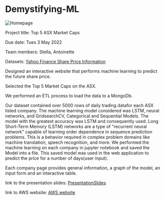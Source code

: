 # Demystifying-ML

![Homepage]('./shares/static/data/images/homepage.png")

Project title: Top 5 ASX Market Caps

Due date: Tues 3 May 2022

Team members:
Stella, Antoinette  

Datasets:
[Yahoo Finance Share Price Information]('./shares/static/data")

Designed an interactive website that performs machine learning to predict the future share price.

Selected the Top 5 Market Caps on the ASX.

We performed an ETL process to load the data to a MongoDb.

Our dataset contained over 5000 rows of daily trading datafor each ASX listed company. The machine learning model considered was LSTM, neural networks, and GridsearchCV, Categorical and Sequential Models. The model with the greatest accuracy was LSTM and consequently used. Long Short-Term Memory (LSTM) networks are a type of "recurrent neural network" capable of learning order dependence in sequence prediction problems. This is a behavior required in complex problem domains like machine translation, speech recognition, and more. We performed the machine learning on each company in jupyter notebook and saved the Model into a file. This saved model was used in the web application to predict the price for a number of days(user input). 

Each company page provides general information, a graph of the model, an input form and an interactive table. 

link to the presentation slides:
[PresentationSlides]('???")

link to AWS website: 
[AWS website]('http://ec2-54-79-61-102.ap-southeast-2.compute.amazonaws.com:5000")
